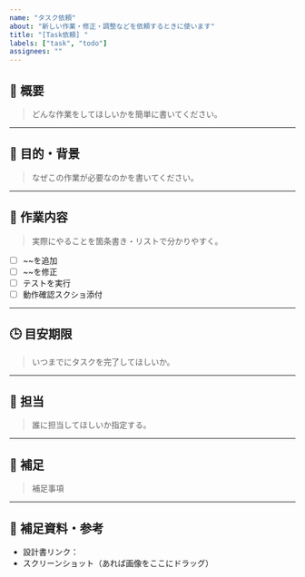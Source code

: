 ```yaml
---
name: "タスク依頼"
about: "新しい作業・修正・調整などを依頼するときに使います"
title: "[Task依頼] "
labels: ["task", "todo"]
assignees: ""
---
```


## 🧭 概要
> どんな作業をしてほしいかを簡単に書いてください。

---

## 🎯 目的・背景
> なぜこの作業が必要なのかを書いてください。

---

## 🧩 作業内容
> 実際にやることを箇条書き・リストで分かりやすく。

- [ ] ~~を追加
- [ ] ~~を修正
- [ ] テストを実行
- [ ] 動作確認スクショ添付

---

## 🕒 目安期限
> いつまでにタスクを完了してほしいか。

---

## 👤 担当
> 誰に担当してほしいか指定する。

---

## 🧠 補足
> 補足事項

---

## 📸 補足資料・参考
- 設計書リンク：
- スクリーンショット（あれば画像をここにドラッグ）
